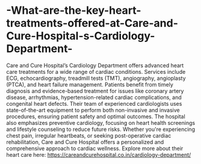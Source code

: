 # -What-are-the-key-heart-treatments-offered-at-Care-and-Cure-Hospital-s-Cardiology-Department-

Care and Cure Hospital’s Cardiology Department offers advanced heart care treatments for a wide range of cardiac conditions. Services include ECG, echocardiography, treadmill tests (TMT), angiography, angioplasty (PTCA), and heart failure management. Patients benefit from timely diagnosis and evidence-based treatment for issues like coronary artery disease, arrhythmias, hypertension-related cardiac complications, and congenital heart defects.
Their team of experienced cardiologists uses state-of-the-art equipment to perform both non-invasive and invasive procedures, ensuring patient safety and optimal outcomes. The hospital also emphasizes preventive cardiology, focusing on heart health screenings and lifestyle counseling to reduce future risks. Whether you're experiencing chest pain, irregular heartbeats, or seeking post-operative cardiac rehabilitation, Care and Cure Hospital offers a personalized and comprehensive approach to cardiac wellness.
Explore more about their heart care here: https://careandcurehospital.co.in/cardiology-department/
